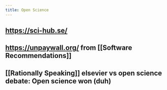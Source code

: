 ```yaml
---
title: Open Science
---
```


## https://sci-hub.se/

## https://unpaywall.org/  from [[Software Recommendations]]

## [[Rationally Speaking]] elsevier vs open science debate: Open science won (duh)
